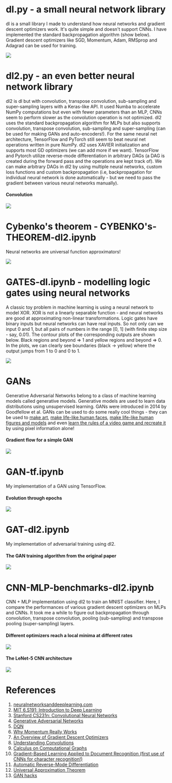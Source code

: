 # dl.py - a small neural network library
dl is a small library I made to understand how neural networks and gradient descent optimizers work. It's quite simple and doesn't support CNNs. I have implemented the standard backpropagation algorithm (show below). Gradient descent optimizers like SGD, Momentum, Adam, RMSprop and Adagrad can be used for training. 

![](backpropagation.png)

# dl2.py - an even better neural network library
dl2 is dl but with convolution, transpose convolution, sub-sampling and super-sampling layers with a Keras-like API. It used Numba to accelerate NumPy computations but even with fewer parameters than an MLP, CNNs seem to perform slower as the convolution operation is not optimized. dl2 uses the standard backpropagation algorithm for MLPs but also supports convolution, transpose convolution, sub-sampling and super-sampling (can be used for making GANs and auto-encoders!). For the same neural net architecture, TensorFlow and PyTorch still seem to beat neural net operations written in pure NumPy. dl2 uses XAVIER initialization and supports most GD optimizers (we can add more if we want). TensorFlow and Pytorch utilize reverse-mode differentiation in arbitrary DAGs (a DAG is created during the forward pass and the operations are kept track of). We can make arbitrary DAGs in dl2 by using multiple neural networks, custom loss functions and custom backpropagation (i.e, backpropagation for individual neural network is done automatically - but we need to pass the gradient between various neural networks manually). 

#### Convolution 

![](cnnforward.png)

# Cybenko's theorem - CYBENKO's-THEOREM-dl2.ipynb
Neural networks are universal function approximators! 

![](classification.gif)

# GATES-dl.ipynb - modelling logic gates using neural networks
A classic toy problem in machine learning is using a neural network to model XOR. XOR is not a linearly separable function - and neural networks are good at approximating non-linear transformations. Logic gates have binary inputs but neural networks can have real inputs. So not only can we input 0 and 1, but all pairs of numbers in the range [0, 1] (with finite step size - say, 0.01). The contour plots of the corresponding outputs are shown below. Black regions and beyond => 1 and yellow regions and beyond => 0. In the plots, we can clearly see boundaries (black -> yellow) where the output jumps from 1 to 0 and 0 to 1.

![](gatecontours.png)

# GANs
Generative Adversarial Networks belong to a class of machine learning models called generative models. Generative models are used to learn data distributions using unsupervised learning. GANs were introduced in 2014 by Goodfellow et al. GANs can be used to do some really cool things - they can be used to [make art](https://heartbeat.fritz.ai/artificial-art-how-gans-are-making-machines-creative-b99105627198), [make life-like human faces](https://www.whichfaceisreal.com/), [make life-like human figures and models](https://rosebud.ai/) and even [learn the rules of a video game and recreate it](https://blogs.nvidia.com/blog/2020/05/22/gamegan-research-pacman-anniversary/) by using pixel information alone! 

#### Gradient flow for a simple GAN

![](gan.jpeg)

# GAN-tf.ipynb
My implementation of a GAN using TensorFlow. 

#### Evolution through epochs

![](tfgan.gif)

# GAT-dl2.ipynb
My implementation of adversarial training using dl2.

#### The GAN training algorithm from the original paper

![](gan.png)

# CNN-MLP-benchmarks-dl2.ipynb
CNN + MLP implementation using dl2 to train an MNIST classifier. Here, I compare the performances of various gradient descent optimizers on MLPs and CNNs. It took me a while to figure out backpropagation through convolution, transpose convolution, pooling (sub-sampling) and transpose pooling (super-sampling) layers. 

#### Different optimizers reach a local minima at different rates

![](optims.gif)

#### The LeNet-5 CNN architecture

![](LeNet-5.jpg)

# References
1. [neuralnetworksanddeeplearning.com](neuralnetworksanddeeplearning.com)
2. [MIT 6.S191: Introduction to Deep Learning](http://introtodeeplearning.com/)
3. [Stanford CS231n: Convolutional Neural Networks](http://cs231n.stanford.edu/)
4. [Generative Adversarial Networks](https://arxiv.org/abs/1406.2661)
5. [DQN](https://www.cs.toronto.edu/~vmnih/docs/dqn.pdf)
6. [Why Momentum Really Works](https://distill.pub/2017/momentum/)
7. [An Overview of Gradient Descent Optimizers](https://ruder.io/optimizing-gradient-descent/)
8. [Understanding Convolutions](https://colah.github.io/posts/2014-07-Understanding-Convolutions/)
9. [Calculus on Computational Graphs](https://colah.github.io/posts/2015-08-Backprop/)
10. [Gradient-Based Learning Applied to Document Recognition (first use of CNNs for character recognition!)](http://yann.lecun.com/exdb/publis/pdf/lecun-01a.pdf)
11. [Automatic Reverse-Mode Differentiation](http://www.cs.cmu.edu/~wcohen/10-605/notes/autodiff.pdf)
12. [Universal Approximation Theorem](https://en.wikipedia.org/wiki/Universal_approximation_theorem#:~:text=In%20the%20mathematical%20theory%20of,given%20function%20space%20of%20interest.)
13. [GAN hacks](https://github.com/soumith/ganhacks)
